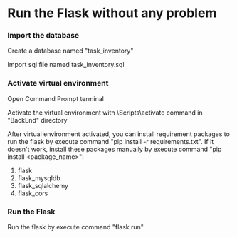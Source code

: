 # Run the Flask without any problem


### Import the database
Create a database named "task_inventory"

Import sql file named task_inventory.sql

### Activate virtual environment
Open Command Prompt terminal

Activate the virtual environment with \Scripts\activate command in "BackEnd" directory

After virtual environment activated, you can install requirement packages to run the flask by execute command "pip install -r requirements.txt". If it doesn't work, install these packages manually by execute command "pip install <package_name>":
1. flask
2. flask_mysqldb
3. flask_sqlalchemy
4. flask_cors

### Run the Flask
Run the flask by execute command "flask run"
